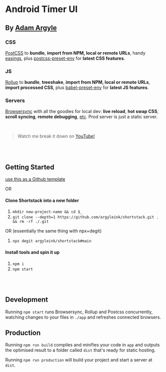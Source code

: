 # Android Timer UI

## By [Adam Argyle](https://argyleink.com/)

### CSS

[PostCSS](https://postcss.org) to **bundle**, **import from NPM, local or remote
URLs**, handy [easings](https://easings.net), plus
[postcss-preset-env](https://preset-env.cssdb.org/) for **latest CSS features**.

### JS

[Rollup](https://rollupjs.org) to **bundle**, **treeshake**, **import from NPM,
local or remote URLs**, **import processed CSS**, plus
[babel-preset-env](https://babeljs.io/docs/en/babel-preset-env) for **latest JS
features**.

### Servers

[Browsersync](https://www.browsersync.io) with all the goodies for local dev:
**live reload**, **hot swap CSS**, **scroll syncing**, **remote debugging**,
[etc](https://www.browsersync.io). Prod server is just a static server.

<br>

> Watch me break it down on [YouTube!](https://links.argyle.ink/shortstack)

<br><br>

## Getting Started

[use this as a Github template](https://github.com/argyleink/shortstack/generate)

OR

#### Clone Shortstack into a new folder

1. `mkdir new-project-name && cd $_`
1. `git clone --depth=1 https://github.com/argyleink/shortstack.git . && rm -rf ./.git`

OR (essentially the same thing with npx+degit)

1. `npx degit argyleink/shortstack#main`

#### Install tools and spin it up

1. `npm i`
1. `npm start`

<br><br>

## Development

Running `npm start` runs Browsersync, Rollup and Postcss concurrently, watching
changes to your files in `./app` and refreshes connected browsers.

## Production

Running `npm run build` compiles and minifies your code in `app` and outputs the
optimised result to a folder called `dist` that's ready for static hosting.

Running `npm run production` will build your project and start a server at
`dist`.
